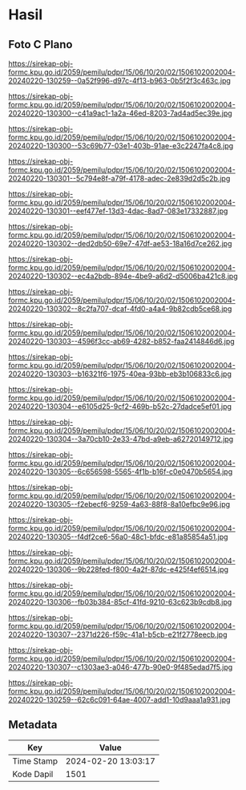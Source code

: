 # Hasil

## Foto C Plano

https://sirekap-obj-formc.kpu.go.id/2059/pemilu/pdpr/15/06/10/20/02/1506102002004-20240220-130259--0a52f996-d97c-4f13-b963-0b5f2f3c463c.jpg

https://sirekap-obj-formc.kpu.go.id/2059/pemilu/pdpr/15/06/10/20/02/1506102002004-20240220-130300--c41a9ac1-1a2a-46ed-8203-7ad4ad5ec39e.jpg

https://sirekap-obj-formc.kpu.go.id/2059/pemilu/pdpr/15/06/10/20/02/1506102002004-20240220-130300--53c69b77-03e1-403b-91ae-e3c2247fa4c8.jpg

https://sirekap-obj-formc.kpu.go.id/2059/pemilu/pdpr/15/06/10/20/02/1506102002004-20240220-130301--5c794e8f-a79f-4178-adec-2e839d2d5c2b.jpg

https://sirekap-obj-formc.kpu.go.id/2059/pemilu/pdpr/15/06/10/20/02/1506102002004-20240220-130301--eef477ef-13d3-4dac-8ad7-083e17332887.jpg

https://sirekap-obj-formc.kpu.go.id/2059/pemilu/pdpr/15/06/10/20/02/1506102002004-20240220-130302--ded2db50-69e7-47df-ae53-18a16d7ce262.jpg

https://sirekap-obj-formc.kpu.go.id/2059/pemilu/pdpr/15/06/10/20/02/1506102002004-20240220-130302--ec4a2bdb-894e-4be9-a6d2-d5006ba421c8.jpg

https://sirekap-obj-formc.kpu.go.id/2059/pemilu/pdpr/15/06/10/20/02/1506102002004-20240220-130302--8c2fa707-dcaf-4fd0-a4a4-9b82cdb5ce68.jpg

https://sirekap-obj-formc.kpu.go.id/2059/pemilu/pdpr/15/06/10/20/02/1506102002004-20240220-130303--4596f3cc-ab69-4282-b852-faa2414846d6.jpg

https://sirekap-obj-formc.kpu.go.id/2059/pemilu/pdpr/15/06/10/20/02/1506102002004-20240220-130303--b16321f6-1975-40ea-93bb-eb3b106833c6.jpg

https://sirekap-obj-formc.kpu.go.id/2059/pemilu/pdpr/15/06/10/20/02/1506102002004-20240220-130304--e6105d25-9cf2-469b-b52c-27dadce5ef01.jpg

https://sirekap-obj-formc.kpu.go.id/2059/pemilu/pdpr/15/06/10/20/02/1506102002004-20240220-130304--3a70cb10-2e33-47bd-a9eb-a62720149712.jpg

https://sirekap-obj-formc.kpu.go.id/2059/pemilu/pdpr/15/06/10/20/02/1506102002004-20240220-130305--6c656598-5565-4f1b-b16f-c0e0470b5654.jpg

https://sirekap-obj-formc.kpu.go.id/2059/pemilu/pdpr/15/06/10/20/02/1506102002004-20240220-130305--f2ebecf6-9259-4a63-88f8-8a10efbc9e96.jpg

https://sirekap-obj-formc.kpu.go.id/2059/pemilu/pdpr/15/06/10/20/02/1506102002004-20240220-130305--f4df2ce6-56a0-48c1-bfdc-e81a85854a51.jpg

https://sirekap-obj-formc.kpu.go.id/2059/pemilu/pdpr/15/06/10/20/02/1506102002004-20240220-130306--9b228fed-f800-4a2f-87dc-e425f4ef6514.jpg

https://sirekap-obj-formc.kpu.go.id/2059/pemilu/pdpr/15/06/10/20/02/1506102002004-20240220-130306--fb03b384-85cf-41fd-9210-63c623b9cdb8.jpg

https://sirekap-obj-formc.kpu.go.id/2059/pemilu/pdpr/15/06/10/20/02/1506102002004-20240220-130307--2371d226-f59c-41a1-b5cb-e21f2778eecb.jpg

https://sirekap-obj-formc.kpu.go.id/2059/pemilu/pdpr/15/06/10/20/02/1506102002004-20240220-130307--c1303ae3-a046-477b-90e0-9f485edad7f5.jpg

https://sirekap-obj-formc.kpu.go.id/2059/pemilu/pdpr/15/06/10/20/02/1506102002004-20240220-130259--62c6c091-64ae-4007-add1-10d9aaa1a931.jpg


## Metadata

| Key        | Value               |
| ---------- | ------------------- |
| Time Stamp | 2024-02-20 13:03:17 |
| Kode Dapil | 1501                |



